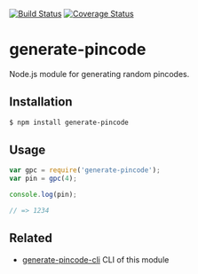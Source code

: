 [![Build Status](https://travis-ci.org/zrrrzzt/generate-pincode.svg?branch=master)](https://travis-ci.org/zrrrzzt/generate-pincode)
[![Coverage Status](https://coveralls.io/repos/zrrrzzt/generate-pincode/badge.svg?branch=master&service=github)](https://coveralls.io/github/zrrrzzt/generate-pincode?branch=master)
# generate-pincode

Node.js module for generating random pincodes.

## Installation

```sh
$ npm install generate-pincode
```
## Usage

```javascript
var gpc = require('generate-pincode');
var pin = gpc(4);

console.log(pin);

// => 1234
```

## Related

- [generate-pincode-cli](https://github.com/zrrrzzt/generate-pincode-cli) CLI of this module